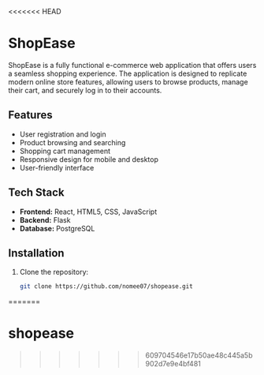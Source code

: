 <<<<<<< HEAD
# ShopEase

ShopEase is a fully functional e-commerce web application that offers users a seamless shopping experience. The application is designed to replicate modern online store features, allowing users to browse products, manage their cart, and securely log in to their accounts.

## Features

- User registration and login
- Product browsing and searching
- Shopping cart management
- Responsive design for mobile and desktop
- User-friendly interface

## Tech Stack

- **Frontend:** React, HTML5, CSS, JavaScript
- **Backend:** Flask
- **Database:** PostgreSQL

## Installation

1. Clone the repository:
   ```bash
   git clone https://github.com/nomee07/shopease.git
=======
# shopease
>>>>>>> 609704546e17b50ae48c445a5b902d7e9e4bf481
